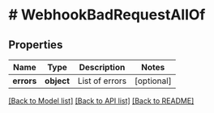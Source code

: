 # # WebhookBadRequestAllOf

## Properties

Name | Type | Description | Notes
------------ | ------------- | ------------- | -------------
**errors** | **object** | List of errors | [optional]

[[Back to Model list]](../README.md#documentation-for-models) [[Back to API list]](../README.md#documentation-for-api-endpoints) [[Back to README]](../README.md)
